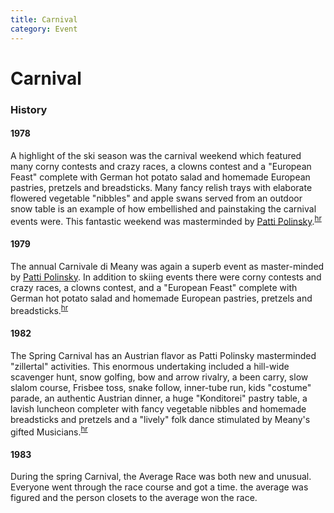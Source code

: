 ```yaml
---
title: Carnival
category: Event
---
```

# Carnival
### History

#### 1978

A highlight of the ski season was the carnival weekend which featured many corny contests and crazy races, a clowns contest and a "European Feast" complete with German hot potato salad and homemade European pastries, pretzels and breadsticks. Many fancy relish trays with elaborate flowered vegetable "nibbles" and apple swans served from an outdoor snow table is an example of how embellished and painstaking the carnival events were. This fantastic weekend was masterminded by [Patti Polinsky](Patti-Polinsky).<sup>[hr][]</sup>

#### 1979

The annual Carnivale di Meany was again a superb event as master-minded by [Patti Polinsky](Patti-Polinsky). In addition to skiing events there were corny contests and crazy races, a clowns contest, and a "European Feast" complete with German hot potato salad and homemade European pastries, pretzels and breadsticks.<sup>[hr][]</sup>

#### 1982

The Spring Carnival has an Austrian flavor as Patti Polinsky masterminded "zillertal" activities. This enormous undertaking included a hill-wide scavenger hunt, snow golfing, bow and arrow rivalry, a been carry, slow slalom course, Frisbee toss, snake follow, inner-tube run, kids "costume" parade, an authentic Austrian dinner, a huge "Konditorei" pastry table, a lavish luncheon completer with fancy vegetable nibbles and homemade breadsticks and pretzels and a "lively" folk dance stimulated by Meany's gifted Musicians.<sup>[hr][]</sup>

#### 1983

During the spring Carnival, the Average Race was both new and unusual. Everyone went through the race course and got a time. the average was figured and the person closets to the average won the race.

[hr]: History-Reports